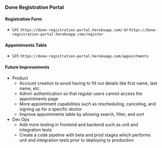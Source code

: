### Done Registration Portal

#### Registration Form
* Url: `https://done-registration-portal.herokuapp.com/` or `https://done-registration-portal.herokuapp.com/register`

#### Appointments Table
* Url: `https://done-registration-portal.herokuapp.com/appointments`

#### Future Improvements
* Product
    * Account creation to avoid having to fill out details like first name, last name, etc. 
    * Admin authentication so that regular users cannot access the appointments page
    * More appointment capabilities such as rescheduling, canceling, and signing up for a specific doctor
    * Improve appointments table by allowing search, filter, and sort
* Dev Ops
    * Add more testing in frontend and backend such as unit and integration tests 
    * Create a code pipeline with beta and prod stages which performs unit and integration tests prior to deploying to production